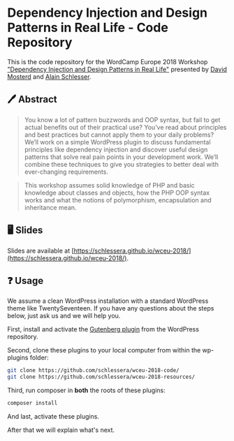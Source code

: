 # Dependency Injection and Design Patterns in Real Life - Code Repository

This is the code repository for the WordCamp Europe 2018 Workshop ["Dependency Injection and Design Patterns in Real Life"](https://2018.europe.wordcamp.org/session/dependency-injection-and-design-patterns-in-real-life/) presented by [David Mosterd](https://twitter.com/davidmosterd) and [Alain Schlesser](https://twitter.com/schlessera).

## 🖊 Abstract

> You know a lot of pattern buzzwords and OOP syntax, but fail to get actual benefits out of their practical use? You’ve read about principles and best practices but cannot apply them to your daily problems? We’ll work on a simple WordPress plugin to discuss fundamental principles like dependency injection and discover useful design patterns that solve real pain points in your development work. We’ll combine these techniques to give you strategies to better deal with ever-changing requirements.

> This workshop assumes solid knowledge of PHP and basic knowledge about classes and objects, how the PHP OOP syntax works and what the notions of polymorphism, encapsulation and inheritance mean.

## 🖥 Slides

Slides are available at [https://schlessera.github.io/wceu-2018/](https://schlessera.github.io/wceu-2018/).

## ❓ Usage

We assume a clean WordPress installation with a standard WordPress theme like TwentySeventeen.
If you have any questions about the steps below, just ask us and we will help you.

First, install and activate the [Gutenberg plugin](https://wordpress.org/plugins/gutenberg/) from the WordPress repository.

Second, clone these plugins to your local computer from within the wp-plugins folder:

```bash
git clone https://github.com/schlessera/wceu-2018-code/
git clone https://github.com/schlessera/wceu-2018-resources/
```

Third, run composer in **both** the roots of these plugins:

```bash
composer install
```

And last, activate these plugins.

After that we will explain what's next.